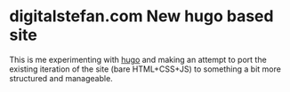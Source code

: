 digitalstefan.com New hugo based site
=====================================

This is me experimenting with [hugo](https://gohugo.io/) and making an attempt to port the existing iteration of the site (bare HTML+CSS+JS) to something a bit more structured and manageable.